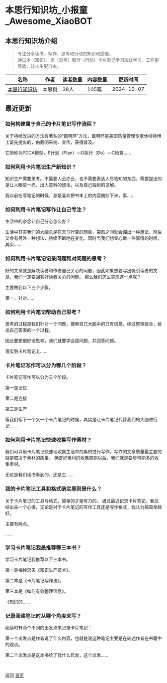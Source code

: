 # 本思行知识坊_小报童_Awesome_XiaoBOT

## 本思行知识坊介绍
> 专注分享读书、写作、思考和行动的知识和感悟。    
通过本（知识）、思（思考）和行（行动）卡片笔记学习法让学习、工作更高效，让人生更自由。  
  


|名称|作者|读者数量|内容数量|更新时间|
|---|---|---|---|---|
|[本思行知识坊](https://xiaobot.net/p/haizhilan0423?refer=0b133df9-27dc-423b-8101-639049001c13)|本思树|38人|105篇|2024-10-07|

## 最近更新
### 如何构建属于自己的卡片笔记写作流程？

关于持续改进的方法有著名的“戴明环”方法，戴明环是美国质量管理专家休哈特博士首先提出的，由戴明采纳、宣传，获得普及。

它简称为PDCA模型，P计划（Plan）—D执行（Do）—C检查......

### 如何利用卡片笔记生产新知识？

知识生产需要思考。不需要人云亦云，也不需要表达人尽皆知的东西，需要提出的是让人眼前一亮、出人意料的想法，以及自己独到的见解。

我以前在写笔记的时候，总是喜欢把书本上的内容摘抄下来，事......

### 如何利用卡片笔记写作让自己专注？

生活中的杂念让自己分心怎么办？

生活中其实我们的大脑总是在天马行空的想象，突然之间就会蹦出一种想法，然后又会有另外一种想法，持续不断地在变化。同时当我们想专心做一件事情的时候，其实......

### 如何利用卡片笔记记录问题和对问题的思考？

好的文章就是解决读者和作者自己关心的问题，因此如果想要写出吸引读者的文章，我们一定要回答好读者关心的问题。 那么我们怎么实现这一点呢？

主要做到以下三个步骤。

第一，针对......

### 如何利用卡片笔记帮助自己思考？

思考的过程是我们针对一个问题，搜索自己大脑中的已有信息，经过整理组合，给出自己答案的一个过程。

因此要想很好地思考，我们就要学会提问题，并回答问题。

落实到卡片笔记上......

### 卡片笔记写作可以分为哪几个阶段？

卡片笔记写作可以分为三个阶段。

第一是记忆

第二是连接

第三是生产

等我们写下一个又一个卡片笔记的时候，其实是让卡片笔记代替我们的大脑进行记......

### 如何利用卡片笔记快速收集写作素材？

我们可以用卡片笔记快速地收集生活中的素材进行写作，写作的文章质量最主要的就是取决于素材的质量。 确定好素材的收集原则以后，我们就是要尽可能多的收集素材。

无论是我们读书看到的，还是生......

### 我的卡片笔记工具和格式确定原则是什么？

关于卡片笔记的工具与格式，简单的才是有力的。 通过最近记录卡片笔记，我总结出来一个心得，无论是对于卡片笔记的写作工具还是写作格式，我认为越简单越好。

主要有两点。

......

### 学习卡片笔记我最推荐哪三本书？

学习卡片笔记我推荐以下三本书。

第一是梅棹忠夫《知识生产技术》。

第二本是《卡片笔记写作法》。

第三本是《如何有效整理信息》。

《知识的......

### 记录阅读笔记时从哪个角度来写？

阅读时有两个不同的出发点来记录卡片笔记：

第一个出发点是作者说了什么内容，也就是说这种笔记主要是在转述作者在书籍中的观点。

第二个出发点是这本书给了我什么启发，这个出发......


<a href="https://github.com/Reno9527/awesome-xiaobot" style="color: white; text-decoration: none;">awesome-xiaobot</a>

返回 [首页](../README.md)
